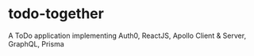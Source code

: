# todo-together
A ToDo application implementing Auth0, ReactJS, Apollo Client &amp; Server, GraphQL, Prisma
